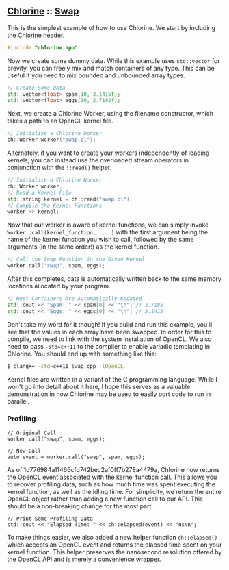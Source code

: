 ## [Chlorine](https://github.com/Polytonic/) :: [Swap](https://github.com/Polytonic/Chlorine/tree/master/examples/swap)
This is the simplest example of how to use Chlorine. We start by including the Chlorine header.

```c++
#include "chlorine.hpp"
```

Now we create some dummy data. While this example uses `std::vector` for brevity, you can freely mix and match containers of any type. This can be useful if you need to mix bounded and unbounded array types.

```c++
// Create Some Data
std::vector<float> spam(10, 3.1415f);
std::vector<float> eggs(10, 2.7182f);
```

Next, we create a Chlorine Worker, using the filename constructor, which takes a path to an OpenCL kernel file.

```c++
// Initialize a Chlorine Worker
ch::Worker worker("swap.cl");
```

Alternately, if you want to create your workers independently of loading kernels, you can instead use the overloaded stream operators in conjunction with the `::read()` helper.

```c++
// Initialize a Chlorine Worker
ch::Worker worker;
// Read a Kernel File
std::string kernel = ch::read("swap.cl");
// Compile the Kernel Functions
worker >> kernel;
```

Now that our worker is aware of kernel functions, we can simply invoke `Worker::call(kernel_function, ... )` with the first argument being the name of the kernel function you wish to call, followed by the same arguments (in the same order!) as the kernel function.

```c++
// Call the Swap Function in the Given Kernel
worker.call("swap", spam, eggs);
```

After this completes, data is automatically written back to the same memory locations allocated by your program.

```c++
// Host Containers Are Automatically Updated
std::cout << "Spam: " << spam[0] << "\n"; // 2.7182
std::cout << "Eggs: " << eggs[0] << "\n"; // 3.1415
```

Don't take my word for it though! If you build and run this example, you'll see that the values in each array have been swapped. In order for this to compile, we need to link with the system installation of OpenCL. We also need to pass `-std=c++11` to the compiler to enable variadic templating in Chlorine. You should end up with something like this:

```bash
$ clang++ -std=c++11 swap.cpp -lOpenCL
```

Kernel files are written in a variant of the C programming language. While I won't go into detail about it here, I hope this serves as a valuable demonstration in how Chlorine may be used to easily port code to run in parallel.

### Profiling

```
// Original Call
worker.call("swap", spam, eggs);

// New Call
auto event = worker.call("swap", spam, eggs);
```

As of 1d776984a11466cfd742bec2af0ff7b278a4479a, Chlorine now returns the OpenCL event associated with the kernel function call. This allows you to recover profiling data, such as how much time was spent executing the kernel function, as well as the idling time. For simplicity, we return the entire OpenCL object rather than adding a new function call to our API. This should be a non-breaking change for the most part.

```
// Print Some Profiling Data
std::cout << "Elapsed Time: " << ch::elapsed(event) << "ns\n";
```

To make things easier, we also added a new helper function `ch::elapsed()` which accepts an OpenCL event and returns the elapsed time spent on your kernel function. This helper preserves the nanosecond resolution offered by the OpenCL API and is merely a convenience wrapper.
